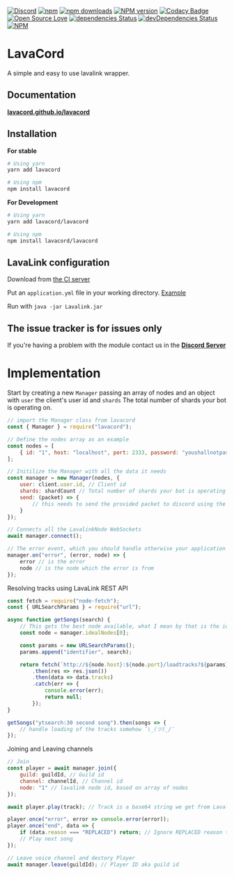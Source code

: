 [![Discord](https://discordapp.com/api/guilds/323779330033319941/embed.png)](https://discord.gg/wXrjZmV)
[![npm](https://img.shields.io/npm/v/npm.svg)](https://www.npmjs.com/package/lavacord)
[![npm downloads](https://img.shields.io/npm/dt/lavacord.svg?maxAge=3600)](https://www.npmjs.com/package/lavacord)
[![NPM version](https://badge.fury.io/js/lavacord.svg)](http://badge.fury.io/js/lavacord)
[![Codacy Badge](https://api.codacy.com/project/badge/Grade/b50839d781c24a94a4e1c17342a147bd)](https://www.codacy.com/app/lavacord/lavacord?utm_source=github.com&amp;utm_medium=referral&amp;utm_content=lavacord/lavacord&amp;utm_campaign=Badge_Grade)
[![Open Source Love](https://badges.frapsoft.com/os/mit/mit.svg?v=102)](https://github.com/ellerbrock/open-source-badge/)
[![dependencies Status](https://david-dm.org/lavacord/lavacord/status.svg)](https://david-dm.org/lavacord/lavacord)
[![devDependencies Status](https://david-dm.org/lavacord/lavacord/dev-status.svg)](https://david-dm.org/lavacord/lavacord?type=dev)
[![NPM](https://nodei.co/npm/lavacord.png?downloads=true&downloadRank=true&stars=true)](https://nodei.co/npm/lavacord/)

# LavaCord
A simple and easy to use lavalink wrapper.

## Documentation
[**lavacord.github.io/lavacord**](https://lavacord.github.io/Lavacord/)

## Installation

**For stable**
```bash
# Using yarn
yarn add lavacord

# Using npm
npm install lavacord
```

**For Development**
```bash
# Using yarn
yarn add lavacord/lavacord

# Using npm
npm install lavacord/lavacord
```

## LavaLink configuration
Download from [the CI server](https://ci.fredboat.com/viewLog.html?buildId=lastSuccessful&buildTypeId=Lavalink_Build&tab=artifacts&guest=1)

Put an `application.yml` file in your working directory. [Example](https://github.com/Frederikam/Lavalink/blob/master/LavalinkServer/application.yml.example)

Run with `java -jar Lavalink.jar`

## The issue tracker is for issues only
If you're having a problem with the module contact us in the [**Discord Server**](https://discord.gg/wXrjZmV)

# Implementation
Start by creating a new `Manager` passing an array of nodes and an object with `user` the client's user id and `shards` The total number of shards your bot is operating on.

```javascript
// import the Manager class from lavacord
const { Manager } = require("lavacord");

// Define the nodes array as an example
const nodes = [
    { id: "1", host: "localhost", port: 2333, password: "youshallnotpass" }
];

// Initilize the Manager with all the data it needs
const manager = new Manager(nodes, {
    user: client.user.id, // Client id
    shards: shardCount // Total number of shards your bot is operating on
    send: (packet) => {
        // this needs to send the provided packet to discord using the method from your library. use the @lavacord package for the discord library you use if you don't understand this
    }
});

// Connects all the LavalinkNode WebSockets
await manager.connect();

// The error event, which you should handle otherwise your application will crash when an error is emitted
manager.on("error", (error, node) => {
    error // is the error
    node // is the node which the error is from
});
```

Resolving tracks using LavaLink REST API

```javascript
const fetch = require("node-fetch");
const { URLSearchParams } = require("url");

async function getSongs(search) {
    // This gets the best node available, what I mean by that is the idealNodes getter will filter all the connected nodes and then sort them from best to least beast.
    const node = manager.idealNodes[0];

    const params = new URLSearchParams();
    params.append("identifier", search);

    return fetch(`http://${node.host}:${node.port}/loadtracks?${params}`, { headers: { Authorization: node.password } })
        .then(res => res.json())
        .then(data => data.tracks)
        .catch(err => {
            console.error(err);
            return null;
        });
}

getSongs("ytsearch:30 second song").then(songs => {
    // handle loading of the tracks somehow ¯\_(ツ)_/¯
});
```

Joining and Leaving channels

```javascript
// Join
const player = await manager.join({
    guild: guildId, // Guild id
    channel: channelId, // Channel id
    node: "1" // lavalink node id, based on array of nodes
});

await player.play(track); // Track is a base64 string we get from Lavalink REST API

player.once("error", error => console.error(error));
player.once("end", data => {
    if (data.reason === "REPLACED") return; // Ignore REPLACED reason to prevent skip loops
    // Play next song
});

// Leave voice channel and destory Player
await manager.leave(guildId); // Player ID aka guild id
```
